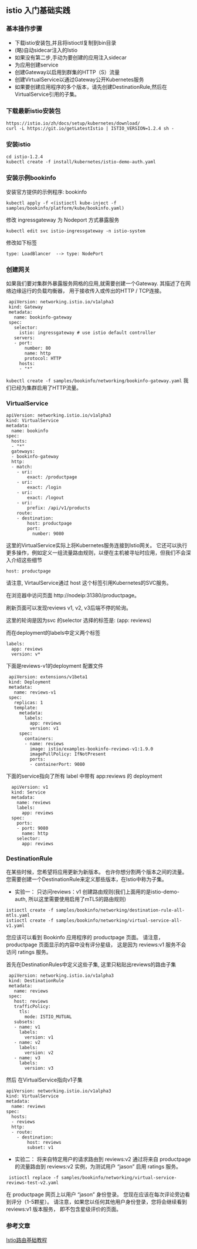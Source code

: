 ## istio 入门基础实践

### 基本操作步骤
- 下载istio安装包,并且将istioctl复制到bin目录
- (略)自动sidecar注入的Istio
- 如果没有第二步,手动为要创建的应用注入sidecar
- 为应用创建service
- 创建Gateway以启用到群集的HTTP（S）流量
- 创建VirtualService以通过Gateway公开Kubernetes服务
- 如果要创建应用程序的多个版本，请先创建DestinationRule,然后在VirtualService引用的子集。

### 下载最新istio安装包
    https://istio.io/zh/docs/setup/kubernetes/download/
    curl -L https://git.io/getLatestIstio | ISTIO_VERSION=1.2.4 sh -

### 安装istio
    cd istio-1.2.4
    kubectl create -f install/kubernetes/istio-demo-auth.yaml

### 安装示例bookinfo
   安装官方提供的示例程序: bookinfo

   ```kubectl apply -f <(istioctl kube-inject -f samples/bookinfo/platform/kube/bookinfo.yaml)```

   修改 ingressgateway 为 Nodeport 方式暴露服务

   ```kubectl edit svc istio-ingressgateway -n istio-system```

   修改如下标签

   ```type: LoadBlancer  --> type: NodePort```

### 创建网关
   如果我们要对集群外暴露服务网格的应用,就需要创建一个Gateway. 其描述了在网络边缘运行的负载均衡器，
   用于接收传入或传出的HTTP / TCP连接。

   ```
    apiVersion: networking.istio.io/v1alpha3
    kind: Gateway
    metadata:
      name: bookinfo-gateway
    spec:
      selector:
        istio: ingressgateway # use istio default controller
      servers:
      - port:
          number: 80
          name: http
          protocol: HTTP
        hosts:
        - "*"
   ```

   ```kubectl create -f samples/bookinfo/networking/bookinfo-gateway.yaml```
   我们已经为集群启用了HTTP流量。

### VirtualService
   ```
   apiVersion: networking.istio.io/v1alpha3
   kind: VirtualService
   metadata:
     name: bookinfo
   spec:
     hosts:
     - "*"
     gateways:
     - bookinfo-gateway
     http:
     - match:
       - uri:
           exact: /productpage
       - uri:
           exact: /login
       - uri:
           exact: /logout
       - uri:
           prefix: /api/v1/products
       route:
       - destination:
           host: productpage
           port:
             number: 9080
   ```

   这里的VirtualService实际上将Kubernetes服务连接到Istio网关。
   它还可以执行更多操作，例如定义一组流量路由规则，以便在主机被寻址时应用，但我们不会深入介绍这些细节

   ```host: productpage```

   请注意, VirtaulService通过 host 这个标签引用Kubernetes的SVC服务。

   在浏览器中访问页面 http://nodeip:31380/productpage。

   刷新页面可以发现reviews v1, v2, v3后端不停的轮询。

   这里的轮询是因为svc 的selector 选择的标签是: (app: reviews)

   而在deployment的labels中定义两个标签
   ```
   labels:
     app: reviews
     version: v*
   ```

   下面是reviews-v1的deployment 配置文件

   ```
    apiVersion: extensions/v1beta1
    kind: Deployment
    metadata:
      name: reviews-v1
    spec:
      replicas: 1
      template:
        metadata:
          labels:
            app: reviews
            version: v1
        spec:
          containers:
          - name: reviews
            image: istio/examples-bookinfo-reviews-v1:1.9.0
            imagePullPolicy: IfNotPresent
            ports:
            - containerPort: 9080
   ```

  下面的service指向了所有 label 中带有 app:reviews 的 deployment

  ```
    apiVersion: v1
    kind: Service
    metadata:
      name: reviews
      labels:
        app: reviews
    spec:
      ports:
      - port: 9080
        name: http
      selector:
        app: reviews
  ```

### DestinationRule
  在某些时候，您希望将应用更新为新版本。 也许你想分割两个版本之间的流量。
  您需要创建一个DestinationRule来定义那些版本，在Istio中称为子集。

   - 实验一： 只访问reviews：v1
   创建路由规则(我们上面用的是istio-demo-auth, 所以这里需要使用启用了mTLS的路由规则)
   ```
   istioctl create -f samples/bookinfo/networking/destination-rule-all-mtls.yaml
   istioctl create -f samples/bookinfo/networking/virtual-service-all-v1.yaml
   ```

   您应该可以看到 Bookinfo 应用程序的 productpage 页面。 请注意， productpage 页面显示的内容中没有评分星级，
   这是因为 reviews:v1 服务不会访问 ratings 服务。

   首先在DestinationRules中定义这些子集, 这里只粘贴出reviews的路由子集

   ```
    apiVersion: networking.istio.io/v1alpha3
    kind: DestinationRule
    metadata:
      name: reviews
    spec:
      host: reviews
      trafficPolicy:
        tls:
          mode: ISTIO_MUTUAL
      subsets:
      - name: v1
        labels:
          version: v1
      - name: v2
        labels:
          version: v2
      - name: v3
        labels:
          version: v3
   ```

   然后 在VirtualService指向v1子集

   ```
   apiVersion: networking.istio.io/v1alpha3
   kind: VirtualService
   metadata:
     name: reviews
   spec:
     hosts:
     - reviews
     http:
     - route:
       - destination:
           host: reviews
           subset: v1

   ```

   - 实验二： 将来自特定用户的请求路由到 reviews:v2
   通过将来自 productpage 的流量路由到 reviews:v2 实例，为测试用户 “jason” 启用 ratings 服务。

   ``` istioctl replace -f samples/bookinfo/networking/virtual-service-reviews-test-v2.yaml```

   在 productpage 网页上以用户 “jason” 身份登录。
   您现在应该在每次评论旁边看到评分（1-5颗星）。 请注意，如果您以任何其他用户身份登录，您将会继续看到 reviews:v1 版本服务，
   即不包含星级评价的页面。

### 参考文章
[Istio路由基础教程 ](https://mp.weixin.qq.com/s?__biz=MzIwNDIzODExOA==&mid=2650166449&idx=1&sn=aa8dc945151967ad591f8c14be5bb6b2&chksm=8ec1c8f8b9b641ee0396f38eebaa093243a15848021c6532b7cc2def579aa122c44aa9763a86&scene=21#wechat_redirect)
